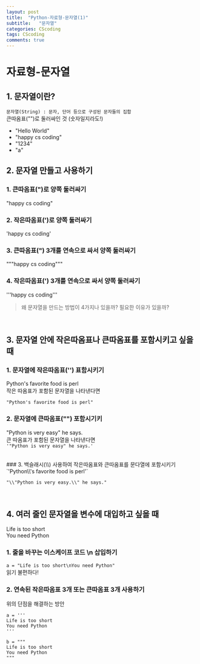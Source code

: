 ```yaml
---
layout: post
title:  "Python-자료형-문자열(1)"
subtitle:   "문자열"
categories: CScoding
tags: CScoding
comments: true
---
```

# 자료형-문자열

## 1. 문자열이란?

`문자열(String) : 문자, 단어 등으로 구성된 문자들의 집합`<br>
큰따옴표("")로 둘러싸인 것 (숫자일지라도!)

- "Hello World"
- "happy cs coding"
- "1234"
- "a"



## 2. 문자열 만들고 사용하기

### 1. 큰따옴표(")로 양쪽 둘러싸기

"happy cs coding" <br>

### 2. 작은따옴표(')로 양쪽 둘러싸기
'happy cs coding' <br>

### 3. 큰따옴표(") 3개를 연속으로 싸서 양쪽 둘러싸기
"""happy cs coding""" <br>

### 4. 작은따옴표(') 3개를 연속으로 싸서 양쪽 둘러싸기
'''happy cs coding''' <br>

> 왜 문자열을 만드는 방법이 4가지나 있을까? 필요한 이유가 있을까?

<br>

## 3. 문자열 안에 작은따옴표나 큰따옴표를 포함시키고 싶을 때

### 1. 문자열에 작은따옴표('') 표함시키기
Python's favorite food is perl<br>
작은 따옴표가 포함된 문자열을 나타낸다면<br>

`"Python's favorite food is perl"`
<br>

### 2. 문자열에 큰따옴표("") 포함시기키
"Python is very easy" he says.<br>
큰 따옴표가 포함된 문자열을 나타낸다면<br>
`'"Python is very easy" he says.'`

<br>
### 3. 백슬래시(\\) 사용하여 작은따옴표와 큰따옴표를 문다열에 포함시키기
`'Python\\'s favorite food is perl'`
<br>

`"\\"Python is very easy.\\" he says."`

<br>

## 4. 여러 줄인 문자열을 변수에 대입하고 싶을 때
Life is too short<br>
You need Python<br>

### 1. 줄을 바꾸는 이스케이프 코드 \n 삽입하기
`a = "Life is too short\nYou need Python"`
<br>
읽기 불편하다!

### 2. 연속된 작은따옴표 3개 또는 큰따옴표 3개 사용하기

위의 단점을 해결하는 방안
<br>
```
a = '''
Life is too short
You need Python
'''

b = """
Life is too short
You need Python
"""
```
